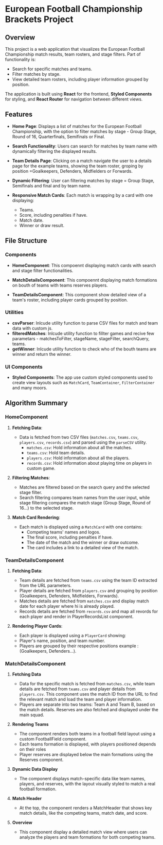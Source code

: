 # European Football Championship Brackets Project

## Overview

This project is a web application that visualizes the European Football Championship match results, team rosters, and stage filters. Part of functionality is:

- Search for specific matches and teams.
- Filter matches by stage.
- View detailed team rosters, including player information grouped by position.

The application is built using **React** for the frontend, **Styled Components** for styling, and **React Router** for navigation between different views.

## Features

- **Home Page**: Displays a list of matches for the European Football Championship, with the option to filter matches by stage - Group Stage, Round of 16, Quarterfinals, Semifinals or Final.
  
- **Search Functionality**: Users can search for matches by team name with dynamically filtering the displayed results.

- **Team Details Page**: Clicking on a match navigate the user to a details page for the example teams, showing the team roster, groping by position =Goalkeepers, Defenders, Midfielders or Forwards. 

- **Dynamic Filtering**: User can filtering matches by stage = Group Stage, Semifinals and final and by team name.

- **Responsive Match Cards**: Each match is wrapping by a card with one displaying:
  - Teams.
  - Score, including penalties if have.
  - Match date.
  - Winner or draw result.

## File Structure

### Components

- **HomeComponent**: This compoennt displaying match cards with search and stage filter functionalities.

- **MatchDetailsComponent**: This compoennt displaying match formations on bouth of teams with teams reserves players.
  
- **TeamDetailsComponent**: This component show detailed view of a team's roster, including player cards grouped by position.

### Utilities

- **csvParser**: Inlcude utility function to parse CSV files for match and team data with custom js.
- **filteredMatches**: Inlcude utility function to fillter games and recive few parametars - matchesToFilter, stageName, stageFilter, searchQuery, teams.
- **getWinner**: Inlcude utility function to check who of the bouth teams are winner and return the winner.

### UI Components

- **Styled Components**: The app use custom styled components used to create view layouts such as `MatchCard`, `TeamContainer`, `FilterContainer` and many moors.

## Algorithm Summary

### HomeComponent

1. **Fetching Data**:
   - Data is fetched from two CSV files (`matches.csv`, `teams.csv`, `players.csv`, `records.csv`) and parsed using the `parseCSV` utility.
     - `matches.csv`: Hold information about all the matches.
     - `teams.csv`: Hold team details.
     - `players.csv`: Hold information about all the players.
     - `records.csv`: Hold information about playing time on players in custom game.
2. **Filtering Matches**:
   - Matches are filtered based on the search query and the selected stage filter.
   - Search filtering compares team names from the user input, while stage filtering compares the match stage (Group Stage, Round of 16...) to the selected stage.

4. **Match Card Rendering**:
   - Each match is displayed using a `MatchCard` with one contains:
     - Competing teams' names and logos.
     - The final score, including penalties if have.
     - The date of the match and the winner or draw outcome.
     - The card includes a link to a detailed view of the match.


### TeamDetailsComponent

1. **Fetching Data**:
   - Team details are fetched from `teams.csv` using the team ID extracted from the URL parameters.
   - Player details are fetched from `players.csv` and grouping by position (Goalkeepers, Defenders, Midfielders, Forwards).
   - Matches details are fetched from `matches.csv` and display match date for each player where hi is already played.
   - Records details are fetched from `records.csv` and map all revords for each player and render in PlayerRecordsList component.

2. **Rendering Player Cards**:
   - Each player is displayed using a `PlayerCard` showing:
   - Player's name, position, and team number.
   - Players are grouped by their respective positions example : (Goalkeepers, Defenders...).

### MatchDetailsComponent

1. **Fetching Data**
   - Data for the specific match is fetched from `matches.csv`, while team details are fetched from `teams.csv` and player details from `players.csv`. 
     This component uses the match ID from the URL to find the relevant match and load the team and player information.
   - Players are separate into two teams: Team A and Team B, based on the match details. Reserves are also fetched and displayed under the main squad.

2. **Rendering Teams**
   - The component renders both teams in a football field layout using a custom FootballField component.
   - Each teams formation is displayed, with players positioned depends on their roles
   - Player reserves are displayed below the main formations using the Reserves component.

3. **Dynamic Data Display**

   - The component displays match-specific data like team names, players, and reserves, with the layout visually styled to match a real football formation.

4. **Match Header**

   - At the top, the component renders a MatchHeader that shows key match details, like the competing teams, match date, and score.

5. **Overview**
 
   - This component display a detailed match view where users can analyze the players and team formations for both competing teams.